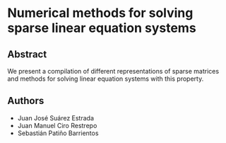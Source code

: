 # Numerical methods for solving sparse linear equation systems

## Abstract

We present a compilation of different representations of sparse matrices and methods for solving linear equation systems with this property.

## Authors

- Juan José Suárez Estrada
- Juan Manuel Ciro Restrepo 
- Sebastián Patiño Barrientos
